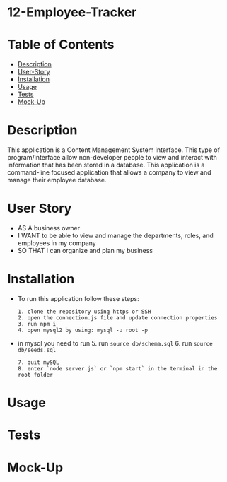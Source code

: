 # 12-Employee-Tracker

# Table of Contents
- [Description](#description)
- [User-Story](#user-story)
- [Installation](#Installation)
- [Usage](#Usage)
- [Tests](#Tests)
- [Mock-Up](#Mock-up)

# Description
This application is a Content Management System interface. This type of program/interface allow non-developer people to view and interact with information that has been stored in a database. This application is a command-line focused application that allows a company to view and manage their employee database.

# User Story 
+ AS A business owner
+ I WANT to be able to view and manage the departments, roles, and employees in my company
+ SO THAT I can organize and plan my business

# Installation
* To run this application follow these steps:

    ```
    1. clone the repository using https or SSH
    2. open the connection.js file and update connection properties
    3. run npm i
    4. open mysql2 by using: mysql -u root -p
    ```
* in mysql you need to run 
    5. run `source db/schema.sql`
    6. run `source db/seeds.sql`
    ```
    7. quit mySQL
    8. enter `node server.js` or `npm start` in the terminal in the root folder
    ```

# Usage


# Tests


# Mock-Up